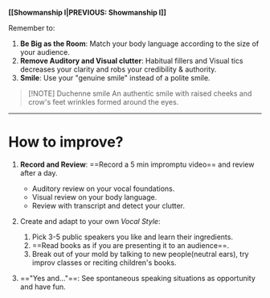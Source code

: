 **[[Showmanship I|PREVIOUS: Showmanship I]]**

Remember to:
1. **Be Big as the Room**: Match your body language according to the size of your audience.
2. **Remove Auditory and Visual clutter**: Habitual fillers and Visual tics decreases your clarity and robs your credibility & authority.
3. **Smile**: Use your "genuine smile" instead of a polite smile. 


> [!NOTE] Duchenne smile
> An authentic smile with raised cheeks and crow's feet wrinkles formed around the eyes.

***
# How to improve?

1. **Record and Review**: ==Record a 5 min impromptu video== and review after a day.
	- Auditory review on your vocal foundations.
	- Visual review on your body language.
	- Review with transcript and detect your clutter.

2. Create and adapt to your own *Vocal Style*: 
	1. Pick 3-5 public speakers you like and learn their ingredients. 
	2. ==Read books as if you are presenting it to an audience==.
	3. Break out of your mold by talking to new people(neutral ears), try improv classes or reciting children's books.
3. =="Yes and..."==: See spontaneous speaking situations as opportunity and have fun.
